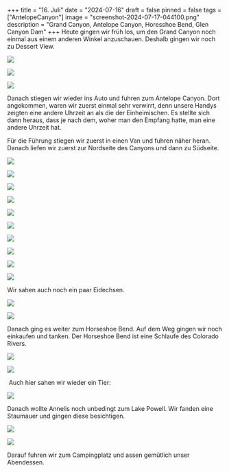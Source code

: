 +++
title = "16. Juli"
date = "2024-07-16"
draft = false
pinned = false
tags = ["AntelopeCanyon"]
image = "screenshot-2024-07-17-044100.png"
description = "Grand Canyon, Antelope Canyon, Horesshoe Bend, Glen Canyon Dam"
+++
Heute gingen wir früh los, um den Grand Canyon noch einmal aus einem anderen Winkel anzuschauen. Deshalb gingen wir noch zu Dessert View.

![](screenshot-2024-07-16-184749.png)

![](screenshot-2024-07-16-184756.png)

![](screenshot-2024-07-16-184806.png)

Danach stiegen wir wieder ins Auto und fuhren zum Antelope Canyon. Dort angekommen, waren wir zuerst einmal sehr verwirrt, denn unsere Handys zeigten eine andere Uhrzeit an als die der Einheimischen. Es stellte sich dann heraus, dass je nach dem, woher man den Empfang hatte, man eine andere Uhrzeit hat.

Für die Führung stiegen wir zuerst in einen Van und fuhren näher heran. Danach liefen wir zuerst zur Nordseite des Canyons und dann zu Südseite.

![](screenshot-2024-07-17-043446.png)

![](screenshot-2024-07-17-043459.png)

![](screenshot-2024-07-17-043512.png)

![](screenshot-2024-07-17-043520.png)

![](screenshot-2024-07-17-043541.png)

![](screenshot-2024-07-17-043618.png)

![](screenshot-2024-07-17-043814.png)

![](screenshot-2024-07-17-043904.png)

![](screenshot-2024-07-17-043922.png)

![](screenshot-2024-07-17-043929.png)

Wir sahen auch noch ein paar Eidechsen.

![](screenshot-2024-07-17-043713.png)

![](screenshot-2024-07-17-043627.png)

Danach ging es weiter zum Horseshoe Bend. Auf dem Weg gingen wir noch einkaufen und tanken. Der Horseshoe Bend ist eine Schlaufe des Colorado Rivers.

![](screenshot-2024-07-17-043652.png)

![](screenshot-2024-07-17-043844.png)

 Auch hier sahen wir wieder ein Tier:

![](screenshot-2024-07-17-043632.png)

Danach wollte Annelis noch unbedingt zum Lake Powell. Wir fanden eine Staumauer und gingen diese besichtigen.

![](screenshot-2024-07-17-043723.png)

![](screenshot-2024-07-17-043735.png)

Darauf fuhren wir zum Campingplatz und assen gemütlich unser Abendessen.